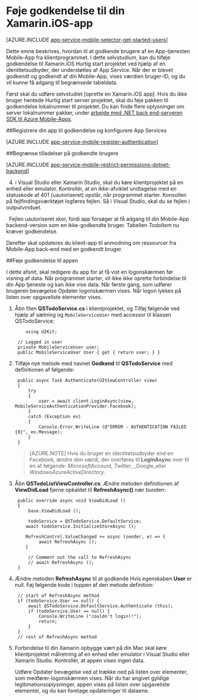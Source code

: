 <properties
    pageTitle="Introduktion til godkendelse til Mobile-Apps i Xamarin iOS"
    description="Lær at bruge Mobile-Apps til at godkende brugere af din Xamarin iOS app gennem en række forskellige identitetsudbydere, herunder AAD, Google, Facebook, Twitter og Microsoft."
    services="app-service\mobile"
    documentationCenter="xamarin"
    authors="adrianhall"
    manager="dwrede"
    editor=""/>

<tags
    ms.service="app-service-mobile"
    ms.workload="na"
    ms.tgt_pltfrm="mobile-xamarin-ios"
    ms.devlang="dotnet"
    ms.topic="article"
    ms.date="10/01/2016"
    ms.author="adrianha"/>

# <a name="add-authentication-to-your-xamarinios-app"></a>Føje godkendelse til din Xamarin.iOS-app

[AZURE.INCLUDE [app-service-mobile-selector-get-started-users](../../includes/app-service-mobile-selector-get-started-users.md)]

Dette emne beskrives, hvordan til at godkende brugere af en App-tjenesten Mobile-App fra klientprogrammet. I dette selvstudium, kan du tilføje godkendelse til Xamarin.iOS Hurtig start projektet ved hjælp af en identitetsudbyder, der understøttes af App Service. Når der er blevet godkendt og godkendt af din Mobile-App, vises værdien bruger-ID, og du vil kunne få adgang til begrænsede tabeldata.

Først skal du udføre selvstudiet [oprette en Xamarin.iOS app]. Hvis du ikke bruger hentede Hurtig start server projektet, skal du føje pakken til godkendelse lokalnummer til projektet. Du kan finde flere oplysninger om server lokalnummer pakker, under [arbejde med .NET back end-serveren SDK til Azure Mobile-Apps](app-service-mobile-dotnet-backend-how-to-use-server-sdk.md).

##<a name="register-your-app-for-authentication-and-configure-app-services"></a>Registrere din app til godkendelse og konfigurere App Services

[AZURE.INCLUDE [app-service-mobile-register-authentication](../../includes/app-service-mobile-register-authentication.md)]

##<a name="restrict-permissions-to-authenticated-users"></a>Begrænse tilladelser på godkendte brugere

[AZURE.INCLUDE [app-service-mobile-restrict-permissions-dotnet-backend](../../includes/app-service-mobile-restrict-permissions-dotnet-backend.md)]

&nbsp;&nbsp;4. i Visual Studio eller Xamarin Studio, skal du køre klientprojektet på en enhed eller emulator. Kontrollér, at en ikke-afviklet undtagelse med en statuskode af 401 (uautoriseret) opstår, når programmet starter. Konsollen på fejlfindingsværktøjet logføres fejlen. Så i Visual Studio, skal du se fejlen i outputvinduet.

&nbsp;&nbsp;Fejlen uautoriseret sker, fordi app forsøger at få adgang til din Mobile-App backend-version som en ikke-godkendte bruger. Tabellen *TodoItem* nu kræver godkendelse.

Derefter skal opdateres du klient-app til anmodning om ressourcer fra Mobile-App back-end med en godkendt bruger.

##<a name="add-authentication-to-the-app"></a>Føje godkendelse til appen

I dette afsnit, skal redigere du app for at få vist en logonskærmen før visning af data. Når programmet starter, vil ikke ikke oprette forbindelse til din App tjeneste og kan ikke vise data. Når første gang, som udfører brugeren bevægelse Opdater logonskærmen vises. Når logon lykkes på listen over opgaveliste elementer vises.

1. Åbn filen **QSTodoService.cs** i klientprojektet, og Tilføj følgende ved hjælp af sætning og `MobileServiceUser` med accessor til klassen QSTodoService:

    ```
        using UIKit;
    ```

        // Logged in user
        private MobileServiceUser user;
        public MobileServiceUser User { get { return user; } }

2. Tilføje nye metode med navnet **Godkend** til **QSTodoService** med definitionen af følgende:


        public async Task Authenticate(UIViewController view)
        {
            try
            {
                user = await client.LoginAsync(view, MobileServiceAuthenticationProvider.Facebook);
            }
            catch (Exception ex)
            {
                Console.Error.WriteLine (@"ERROR - AUTHENTICATION FAILED {0}", ex.Message);
            }
        }

    >[AZURE.NOTE] Hvis du bruger en identitetsudbyder end en Facebook, ændre den værdi, der overføres til **LoginAsync** over til en af følgende: _MicrosoftAccount_, _Twitter_, _Google_eller _WindowsAzureActiveDirectory_.

3. Åbn **QSTodoListViewController.cs**. Ændre metoden definitionen af **ViewDidLoad** fjerne opkaldet til **RefreshAsync()** nær bunden:

        public override async void ViewDidLoad ()
        {
            base.ViewDidLoad ();

            todoService = QSTodoService.DefaultService;
           await todoService.InitializeStoreAsync ();

           RefreshControl.ValueChanged += async (sender, e) => {
                await RefreshAsync ();
           }

            // Comment out the call to RefreshAsync
            // await RefreshAsync ();
        }


4. Ændre metoden **RefreshAsync** til at godkende Hvis egenskaben **User** er null. Føj følgende kode i toppen af den metode definition:

        // start of RefreshAsync method
        if (todoService.User == null) {
            await QSTodoService.DefaultService.Authenticate (this);
            if (todoService.User == null) {
                Console.WriteLine ("couldn't login!!");
                return;
            }
        }
        // rest of RefreshAsync method

5. Forbindelse til din Xamarin opbygge vært på din Mac skal køre klientprojektet målretning af en enhed eller emulator i Visual Studio eller Xamarin Studio. Kontrollér, at appen vises ingen data.

    Udføre Opdater bevægelse ved at trække ned på listen over elementer, som medfører-logonskærmen vises. Når du har angivet gyldige legitimationsoplysninger, appen vises på listen over opgaveliste elementer, og du kan foretage opdateringer til dataene.


<!-- URLs. -->
[Submit an app page]: http://go.microsoft.com/fwlink/p/?LinkID=266582
[My Applications]: http://go.microsoft.com/fwlink/p/?LinkId=262039
[Oprette en Xamarin.iOS-app]: app-service-mobile-xamarin-ios-get-started.md
